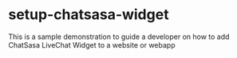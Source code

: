 # setup-chatsasa-widget

This is a sample demonstration to guide a developer on 
how to add ChatSasa LiveChat Widget to a website or webapp
